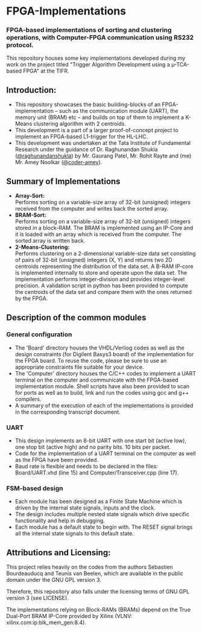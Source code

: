 # FPGA-Implementations

### FPGA-based implementations of sorting and clustering operations, with Computer-FPGA communication using RS232 protocol.

This repository houses some key implementations developed during my work on the project titled "Trigger Algorithm Development using a µ-TCA-based FPGA" at the TIFR.  

## Introduction:
* This repository showcases the basic building-blocks of an FPGA-implementation – such as the communication module (UART), the memory unit (BRAM) etc – and builds on top of them to implement a K-Means clustering algorithm with 2 centroids.
* This development is a part of a larger proof-of-concept project to implement an FPGA-based L1-trigger for the HL-LHC.
* This development was undertaken at the Tata Institute of Fundamental Research under the guidance of Dr. Raghunandan Shukla ([@raghunandanshukla](https://github.com/raghunandanshukla)) by Mr. Gaurang Patel, Mr. Rohit Rayte and (me) Mr. Amey Noolkar ([@coder-amey](https://github.com/coder-amey)).

## Summary of Implementations
* **Array-Sort:**  
Performs sorting on a variable-size array of 32-bit (unsigned) integers received from the computer and writes back the sorted array.  
* **BRAM-Sort:**  
Performs sorting on a variable-size array of 32-bit (unsigned) integers stored in a block-RAM. The BRAM is implemented using an IP-Core and it is loaded with an array which is received from the computer. The sorted array is written back.  
* **2-Means-Clustering:**  
Performs clustering on a 2-dimensional variable-size data set consisting of pairs of 32-bit (unsigned) integers (X, Y) and returns two 2D centroids representing the distribution of the data set. A B-RAM IP-core is implemented internally to store and operate upon the data set. The implementation performs integer-division and provides integer-level precision. A validation script in python has been provided to compute the centroids of the data set and compare them with the ones returned by the FPGA.  

## Description of the common modules

### General configuration
* The 'Board' directory houses the VHDL/Verliog codes as well as the design constraints (for Digilent Basys3 board) of the implementation for the FPGA board. To reuse the code, please be sure to use an appropriate constraints file suitable for your device.  
* The 'Computer' directory houses the C/C++ codes to implement a UART terminal on the computer and communicate with the FPGA-based implementation module. Shell scripts have also been provided to scan for ports as well as to build, link and run the codes using gcc and g++ compilers.  
* A summary of the execution of each of the implementations is provided in the corresponding transcript document.

### UART
* This design implements an 8-bit UART with one start bit (active low), one stop bit (active high) and no parity bits. 10 bits per packet.
* Code for the implementation of a UART terminal on the computer as well as the FPGA have been provided.
* Baud rate is flexible and needs to be declared in the files: Board/UART.vhd (line 15) and Computer/Transceiver.cpp (line 17).

### FSM-based design
* Each module has been designed as a Finite State Machine which is driven by the internal state signals, inputs and the clock.
* The design includes multiple nested state signals which drive specific functionality and help in debugging.
* Each module has a default state to begin with. The RESET signal brings all the internal state signals to this default state.

## Attributions and Licensing:
This project relies heavily on the codes from the authors Sebastien Bourdeauducq and Teunis van Beelen, which are available in the public domain under the GNU GPL version 3.

Therefore, this repository also falls under the licensing terms of GNU GPL version 3 (see LICENSE).

The implementations relying on Block-RAMs (BRAMs) depend on the True Dual-Port BRAM IP-Core provided by Xilinx (VLNV: xilinx.com:ip:blk_mem_gen:8.4). 
